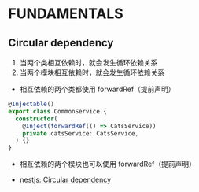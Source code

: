 # FUNDAMENTALS

## Circular dependency
1. 当两个类相互依赖时，就会发生循环依赖关系
2. 当两个模块相互依赖时，就会发生循环依赖关系

- 相互依赖的两个类都使用 forwardRef（提前声明）
```ts
@Injectable()
export class CommonService {
  constructor(
    @Inject(forwardRef(() => CatsService))
    private catsService: CatsService,
  ) {}
}
```

- 相互依赖的两个模块也可以使用 forwardRef（提前声明）

- [nestjs: Circular dependency](https://docs.nestjs.com/fundamentals/circular-dependency)